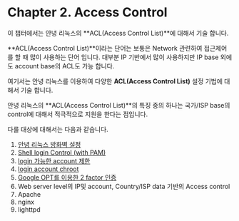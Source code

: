 # Chapter 2. Access Control

이 챕터에서는 안녕 리눅스의 **ACL(Access Control List)**에 대해서 기술 합니다.

**ACL(Access Control List)**이라는 단어는 보통은 Network 관련하여 접근제어를 할 때 많이 사용하는 단어 입니다. 대부분 IP 기반에서 많이 사용하지만 IP base 외에도 account base의 ACL도 가능 합니다.

여기서는 안녕 리눅스를 이용하여 다양한 **ACL(Access Control List)** 설정 기법에 대해서 기술 합니다.

안녕 리눅스의 **ACL(Access Control List)**의 특징 중의 하나는 국가/ISP base의 control에 대해서 적극적으로 지원을 한다는 점입니다.

다룰 대상에 대해서는 다음과 같습니다.

1. [안녕 리눅스 방화벽 설정](chapter1-1-firewall.md)
2. [Shell login Control (with PAM)](chapter1-2-pam-control.md)
  1. [login 가능한 account 제한](chapter1-2-pam-control-1.md)
  2. [login account chroot](chapter1-2-pam-control-2.md)
  3. [Google OPT를 이용한 2 factor 인증](chapter1-2-pam-control-3.md)
4. Web server level의 IP및 account, Country/ISP data 기반의 Access control
  1. Apache
  2. nginx
  3. lighttpd
